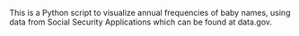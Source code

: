 This is a Python script to visualize annual frequencies of
baby names, using data from Social Security Applications
which can be found at data.gov.